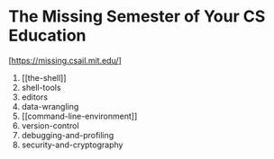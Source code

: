 # The Missing Semester of Your CS Education

[https://missing.csail.mit.edu/]

1. [[the-shell]]
2. shell-tools
3. editors
4. data-wrangling
5. [[command-line-environment]]
6. version-control
7. debugging-and-profiling
8. security-and-cryptography